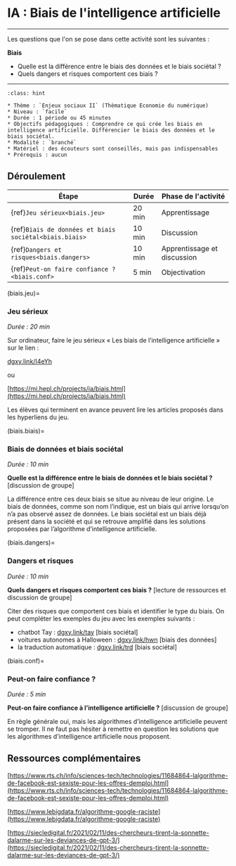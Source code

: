 # IA : Biais de l'intelligence artificielle

---- 

Les questions que l'on se pose dans cette activité sont les suivantes :

**Biais**
* Quelle est la différence entre le biais des données et le biais sociétal ? 
* Quels dangers et risques comportent ces biais ?


----

```{admonition} Intelligence artificielle. Biais de l'intelligence artificielle
:class: hint

* Thème : `Enjeux sociaux II` (Thèmatique Economie du numérique)
* Niveau : `facile`
* Durée : 1 période ou 45 minutes
* Objectifs pédagogiques : Comprendre ce qui crée les biais en intelligence artificielle. Différencier le biais des données et le biais sociétal.
* Modalité : `branché`
* Matériel : des écouteurs sont conseillés, mais pas indispensables
* Prérequis : aucun

```

## Déroulement


| Étape                                   | Durée  | Phase de l'activité   | 
|---------------------------------------|------ |---------------------|
| {ref}`Jeu sérieux<biais.jeu>`                    | 20 min  | Apprentissage           |
| {ref}`Biais de données et biais sociétal<biais.biais>`  | 10 min  | Discussion |
| {ref}`Dangers et risques<biais.dangers>`          | 10 min   | Apprentissage et discussion           |
| {ref}`Peut-on faire confiance ?<biais.conf>`                       | 5 min   | Objectivation             |



(biais.jeu)=
### Jeu sérieux 

*Durée : 20 min*

Sur ordinateur, faire le jeu sérieux « Les biais de l’intelligence artificielle » sur le lien :

[dgxy.link/I4eYh](https://dgxy.link/I4eYh)

ou

[https://mi.hepl.ch/projects/ia/biais.html](https://mi.hepl.ch/projects/ia/biais.html)

Les élèves qui terminent en avance peuvent lire les articles proposés dans les hyperliens du jeu.


(biais.biais)=
### Biais de données et biais sociétal 

*Durée : 10 min*

**Quelle est la différence entre le biais de données et le biais sociétal ?** [discussion de groupe]

La différence entre ces deux biais se situe au niveau de leur origine.
Le biais de données, comme son nom l’indique, est un biais qui arrive lorsqu’on n’a pas observé assez de données. Le biais sociétal est
un biais déjà présent dans la société et qui se retrouve amplifié
dans les solutions proposées par l’algorithme d’intelligence artificielle.

(biais.dangers)=
### Dangers et risques

*Durée : 10 min*

**Quels dangers et risques comportent ces biais ?** [lecture de ressources et discussion de groupe]

Citer des risques que comportent ces biais et identifier le type du biais. On peut compléter les exemples du jeu avec les exemples suivants :
- chatbot Tay : [dgxy.link/tay](http://dgxy.link/tay) [biais sociétal]
- voitures autonomes à Halloween : [dgxy.link/hwn](http://dgxy.link/hwn) [biais des données] 
- la traduction automatique : [dgxy.link/trd](http://dgxy.link/trd) [biais sociétal]

(biais.conf)=
### Peut-on faire confiance ?

*Durée : 5 min*

**Peut-on faire confiance à l’intelligence artificielle ?** [discussion de groupe]

En règle générale oui, mais les algorithmes d’intelligence artificielle peuvent se tromper. Il ne faut pas hésiter à remettre en question
les solutions que les algorithmes d’intelligence artificielle nous proposent.

## Ressources complémentaires

[https://www.rts.ch/info/sciences-tech/technologies/11684864-lalgorithme-de-facebook-est-sexiste-pour-les-offres-demploi.html](https://www.rts.ch/info/sciences-tech/technologies/11684864-lalgorithme-de-facebook-est-sexiste-pour-les-offres-demploi.html)

[https://www.lebigdata.fr/algorithme-google-raciste](https://www.lebigdata.fr/algorithme-google-raciste)

[https://siecledigital.fr/2021/02/11/des-chercheurs-tirent-la-sonnette-dalarme-sur-les-deviances-de-gpt-3/](https://siecledigital.fr/2021/02/11/des-chercheurs-tirent-la-sonnette-dalarme-sur-les-deviances-de-gpt-3/)
